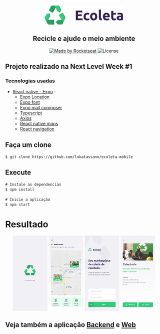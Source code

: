 <p align="center">
  <img src="./images/logo.svg" width="50%"/>
</p>

<h2 align="center">Recicle e ajude o meio ambiente</h2>

<p align="center">
  <a href="https://rocketseat.com.br">
    <img alt="Made by Rocketseat" src="https://img.shields.io/badge/made%20by-Rocketseat-red">
  </a>
  <img alt="License" src="https://img.shields.io/badge/license-MIT-red">
</p>

## Projeto realizado na Next Level Week #1

### Tecnologias usadas

- [React native - Expo]() :
  - [Expo Location]()
  - [Expo font]()
  - [Expo mail composer]()
  - [Typescript](https://www.typescriptlang.org/)
  - [Axios](https://github.com/axios/axios)
  - [React native maps](https://github.com/react-native-community/react-native-maps)
  - [React navigation](https://reactnavigation.org/)

## Faça um clone

```
$ git clone https://github.com/lukatassano/ecoleta-mobile
```

## Execute

```
# Instale as dependencias
$ npm install

# Inicie a aplicação
$ npm start
```

# Resultado

<p align="center" >
  <img src="./images/Splash.png" width="22%" />
  <img src="./images/HomeApp.png" width="22%" />
  <img src="./images/Inicio.png" width="22%" />
  <img src="./images/Detalhes.png" width="22%" />
</p>

## Veja também a aplicação <a href="https://github.com/lukatassano/ecoleta-backend">Backend</a> e <a href="https://github.com/lukatassano/ecoleta-frontend"> Web </a>
